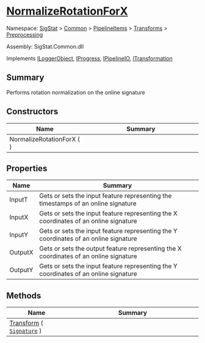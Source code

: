 # [NormalizeRotationForX](./NormalizeRotationForX.md)

Namespace: [SigStat]() > [Common](./../../../README.md) > [PipelineItems]() > [Transforms]() > [Preprocessing](./README.md)

Assembly: SigStat.Common.dll

Implements [ILoggerObject](./../../../ILoggerObject.md), [IProgress](./../../../Helpers/IProgress.md), [IPipelineIO](./../../../Pipeline/IPipelineIO.md), [ITransformation](./../../../ITransformation.md)

## Summary
Performs rotation normalization on the online signature

## Constructors

| Name | Summary<div><a href="#"><img width=466></a></div> | 
| --- | --- | 
| NormalizeRotationForX (  ) |  | 


## Properties

| Name | Summary<div><a href="#"><img width=466></a></div> | 
| --- | --- | 
| InputT | Gets or sets the input feature representing the timestamps of an online signature | 
| InputX | Gets or sets the input feature representing the X coordinates of an online signature | 
| InputY | Gets or sets the input feature representing the Y coordinates of an online signature | 
| OutputX | Gets or sets the output feature representing the X coordinates of an online signature | 
| OutputY | Gets or sets the input feature representing the Y coordinates of an online signature | 


## Methods

| Name | Summary<div><a href="#"><img width=466></a></div> | 
| --- | --- | 
| [Transform](./Methods/NormalizeRotationForX--Transform.md) ( [`Signature`](./../../../Signature.md) ) |  | 


